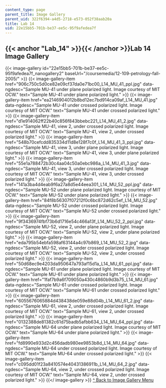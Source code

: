 ```yaml
---
content_type: page
parent_title: Image Gallery
parent_uid: 322f6394-a4d5-2718-e573-052f38aab20a
title: Lab 14
uid: 22e15bb5-701b-be37-ee5c-95f9afedea7f
---
```


{{< anchor "Lab_14" >}}{{< /anchor >}}Lab 14 Image Gallery
----------------------------------------------------------
{{< image-gallery id="22e15bb5-701b-be37-ee5c-95f9afedea7f_nanogallery2" baseUrl="/coursemedia/12-109-petrology-fall-2005/" >}}
{{< image-gallery-item href="906c750c5d0ce82e09cf37da0e71bc00_L14_MU_41_ppl.jpg" data-ngdesc="Sample MU-41 under plane polarized light. Image courtesy of MIT OCW." text="Sample MU-41 under plane polarized light." >}}
{{< image-gallery-item href="ea2146904012b8bd12ec7bd914ca09af_L14_MU_41.jpg" data-ngdesc="Sample MU-41 under crossed polarized light. Image courtesy of MIT OCW." text="Sample MU-41 under crossed polarized light." >}}
{{< image-gallery-item href="d1e914062ff22b40c856f843bbebc221_L14_MU_41_2.jpg" data-ngdesc="Sample MU-41, view 2, under crossed polarized light. Image courtesy of MIT OCW." text="Sample MU-41, view 2, under crossed polarized light." >}}
{{< image-gallery-item href="548b70cefcdd835334d11d8e128f7c0f_L14_MU_41_3_ppl.jpg" data-ngdesc="Sample MU-41, view 3, under plane polarized light. Image courtesy of MIT OCW." text="Sample MU-41, view 3, under plane polarized light." >}}
{{< image-gallery-item href="55e1a788472b30c4aa04c50a0ebc986a_L14_MU_41_3.jpg" data-ngdesc="Sample MU-41, view 3, under crossed polarized light. Image courtesy of MIT OCW." text="Sample MU-41, view 3, under crossed polarized light." >}}
{{< image-gallery-item href="141a3ba4d4eab9f6a27a8d5e44eea301_L14_MU_52_ppl.jpg" data-ngdesc="Sample MU-52 under plane polarized light. Image courtesy of MIT OCW." text="Sample MU-52 under plane polarized light." >}}
{{< image-gallery-item href="84f8b56307f07212f0c6bc872d62c5ef_L14_MU_52.jpg" data-ngdesc="Sample MU-52 under crossed polarized light. Image courtesy of MIT OCW." text="Sample MU-52 under crossed polarized light." >}}
{{< image-gallery-item href="9f3436974fbf73b6d1716e54c466a13f_L14_MU_52_2_ppl.jpg" data-ngdesc="Sample MU-52, view 2, under plane polarized light. Image courtesy of MIT OCW." text="Sample MU-52, view 2, under plane polarized light." >}}
{{< image-gallery-item href="eda795b54ebfa598af63144a4c97b869_L14_MU_52_2.jpg" data-ngdesc="Sample MU-52, view 2, under crossed polarized light. Image courtesy of MIT OCW." text="Sample MU-52, view 2, under crossed polarized light." >}}
{{< image-gallery-item href="50d68ec9e4203da950647a793af15d1a_L14_MU_61_ppl.jpg" data-ngdesc="Sample MU-61 under plane polarized light. Image courtesy of MIT OCW." text="Sample MU-61 under plane polarized light." >}}
{{< image-gallery-item href="1faf7b9a6f709050a430c4860b9d3b75_L14_MU_61.jpg" data-ngdesc="Sample MU-61 under crossed polarized light. Image courtesy of MIT OCW." text="Sample MU-61 under crossed polarized light." >}}
{{< image-gallery-item href="6055676065884d438438de059e88d04b_L14_MU_61_2.jpg" data-ngdesc="Sample MU-61, view 2, under crossed polarized light. Image courtesy of MIT OCW." text="Sample MU-61, view 2, under crossed polarized light." >}}
{{< image-gallery-item href="0132388de81382c61d75badb5afbb634_L14_MU_64_ppl.jpg" data-ngdesc="Sample MU-64 under plane polarized light. Image courtesy of MIT OCW." text="Sample MU-64 under plane polarized light." >}}
{{< image-gallery-item href="fd8990e933d2c456dadb980ee9853b8d_L14_MU_64.jpg" data-ngdesc="Sample MU-64 under crossed polarized light. Image courtesy of MIT OCW." text="Sample MU-64 under crossed polarized light." >}}
{{< image-gallery-item href="c095dd01f23a8410574e40431386911b_L14_MU_64_2.jpg" data-ngdesc="Sample MU-64, view 2, under crossed polarized light. Image courtesy of MIT OCW." text="Sample MU-64, view 2, under crossed polarized light." >}}
{{</ image-gallery >}}
[^ Back to Image Gallery Menu](#gallerymenu)